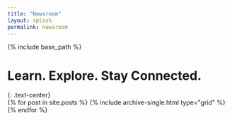 ```yaml
---
title: "Newsroom"
layout: splash
permalink: newsroom
---
```


{% include base_path %}


<h1 class="page__title">Learn. Explore. Stay Connected.</h1>
{: .text-center}

<div class="grid__wrapper">
  {% for post in site.posts %}
    {% include archive-single.html type="grid" %}
  {% endfor %}
</div>